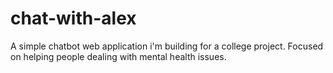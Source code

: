 # chat-with-alex

A simple chatbot web application i'm building for a college project.
Focused on helping people dealing with mental health issues.
